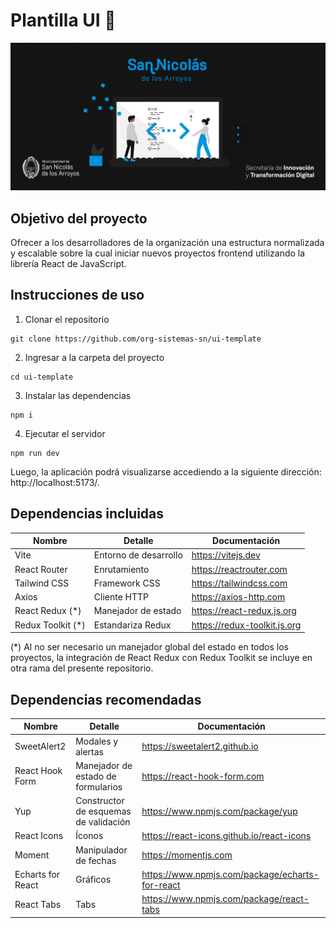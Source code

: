 # Plantilla UI 🚀

<img src="./public/repository-header.jpg">

## Objetivo del proyecto

Ofrecer a los desarrolladores de la organización una estructura normalizada y escalable sobre la cual iniciar nuevos proyectos frontend utilizando la librería React de JavaScript.

## Instrucciones de uso

1. Clonar el repositorio

```
git clone https://github.com/org-sistemas-sn/ui-template
```

2. Ingresar a la carpeta del proyecto

```
cd ui-template
```

3. Instalar las dependencias

```
npm i
```

4. Ejecutar el servidor

```
npm run dev
```

Luego, la aplicación podrá visualizarse accediendo a la siguiente dirección: http://localhost:5173/.

## Dependencias incluidas

| Nombre             | Detalle               | Documentación                |
| ------------------ | --------------------- | ---------------------------- |
| Vite               | Entorno de desarrollo | https://vitejs.dev           |
| React Router       | Enrutamiento          | https://reactrouter.com      |
| Tailwind CSS       | Framework CSS         | https://tailwindcss.com      |
| Axios              | Cliente HTTP          | https://axios-http.com       |
| React Redux (\*)   | Manejador de estado   | https://react-redux.js.org   |
| Redux Toolkit (\*) | Estandariza Redux     | https://redux-toolkit.js.org |

(\*) Al no ser necesario un manejador global del estado en todos los proyectos, la integración de React Redux con Redux Toolkit se incluye en otra rama del presente repositorio.

## Dependencias recomendadas

| Nombre            | Detalle                               | Documentación                                   |
| ----------------- | ------------------------------------- | ----------------------------------------------- |
| SweetAlert2       | Modales y alertas                     | https://sweetalert2.github.io                   |
| React Hook Form   | Manejador de estado de formularios    | https://react-hook-form.com                     |
| Yup               | Constructor de esquemas de validación | https://www.npmjs.com/package/yup               |
| React Icons       | Íconos                                | https://react-icons.github.io/react-icons       |
| Moment            | Manipulador de fechas                 | https://momentjs.com                            |
| Echarts for React | Gráficos                              | https://www.npmjs.com/package/echarts-for-react |
| React Tabs        | Tabs                                  | https://www.npmjs.com/package/react-tabs        |
